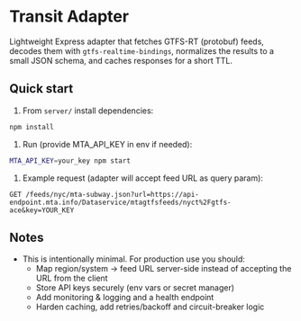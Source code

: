 # Transit Adapter

Lightweight Express adapter that fetches GTFS-RT (protobuf) feeds, decodes them with `gtfs-realtime-bindings`, normalizes the results to a small JSON schema, and caches responses for a short TTL.

## Quick start

1. From `server/` install dependencies:

```bash
npm install
```

1. Run (provide MTA_API_KEY in env if needed):

```bash
MTA_API_KEY=your_key npm start
```

1. Example request (adapter will accept feed URL as query param):

```http
GET /feeds/nyc/mta-subway.json?url=https://api-endpoint.mta.info/Dataservice/mtagtfsfeeds/nyct%2Fgtfs-ace&key=YOUR_KEY
```

## Notes

- This is intentionally minimal. For production use you should:
  - Map region/system -> feed URL server-side instead of accepting the URL from the client
  - Store API keys securely (env vars or secret manager)
  - Add monitoring & logging and a health endpoint
  - Harden caching, add retries/backoff and circuit-breaker logic

